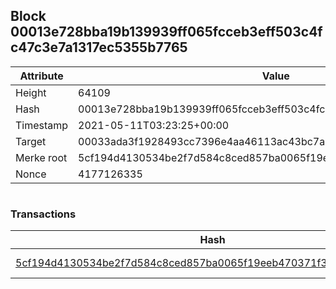 ## Block 00013e728bba19b139939ff065fcceb3eff503c4fc47c3e7a1317ec5355b7765

Attribute | Value
--- | ---
Height | 64109
Hash | 00013e728bba19b139939ff065fcceb3eff503c4fc47c3e7a1317ec5355b7765
Timestamp | 2021-05-11T03:23:25+00:00
Target | 00033ada3f1928493cc7396e4aa46113ac43bc7ac52aab5d08e3934913716f64
Merke root | 5cf194d4130534be2f7d584c8ced857ba0065f19eeb470371f35947218211a9e
Nonce | 4177126335

```

```

### Transactions

Hash | Amount
--- | ---
[5cf194d4130534be2f7d584c8ced857ba0065f19eeb470371f35947218211a9e](5cf194d4130534be2f7d584c8ced857ba0065f19eeb470371f35947218211a9e.md) | 10.00000000 SKEPTI 

